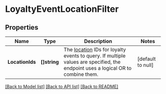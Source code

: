# LoyaltyEventLocationFilter

## Properties
Name | Type | Description | Notes
------------ | ------------- | ------------- | -------------
**LocationIds** | **[]string** | The [location](entity:Location) IDs for loyalty events to query. If multiple values are specified, the endpoint uses  a logical OR to combine them. | [default to null]

[[Back to Model list]](../README.md#documentation-for-models) [[Back to API list]](../README.md#documentation-for-api-endpoints) [[Back to README]](../README.md)

